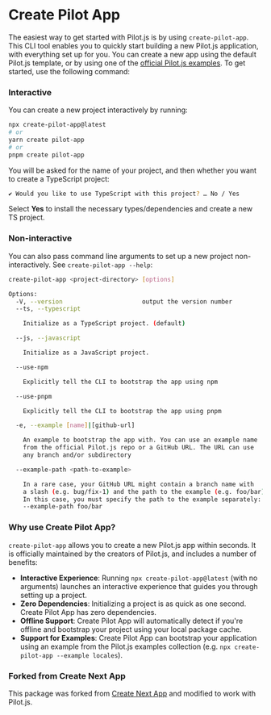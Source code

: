 # Create Pilot App

The easiest way to get started with Pilot.js is by using `create-pilot-app`. This CLI tool enables you to quickly start building a new Pilot.js application, with everything set up for you. You can create a new app using the default Pilot.js template, or by using one of the [official Pilot.js examples](https://github.com/Wave-Play/pilot/tree/main/examples). To get started, use the following command:

### Interactive

You can create a new project interactively by running:

```bash
npx create-pilot-app@latest
# or
yarn create pilot-app
# or
pnpm create pilot-app
```

You will be asked for the name of your project, and then whether you want to
create a TypeScript project:

```bash
✔ Would you like to use TypeScript with this project? … No / Yes
```

Select **Yes** to install the necessary types/dependencies and create a new TS project.

### Non-interactive

You can also pass command line arguments to set up a new project
non-interactively. See `create-pilot-app --help`:

```bash
create-pilot-app <project-directory> [options]

Options:
  -V, --version                      output the version number
  --ts, --typescript

    Initialize as a TypeScript project. (default)

  --js, --javascript

    Initialize as a JavaScript project.

  --use-npm

    Explicitly tell the CLI to bootstrap the app using npm

  --use-pnpm

    Explicitly tell the CLI to bootstrap the app using pnpm

  -e, --example [name]|[github-url]

    An example to bootstrap the app with. You can use an example name
    from the official Pilot.js repo or a GitHub URL. The URL can use
    any branch and/or subdirectory

  --example-path <path-to-example>

    In a rare case, your GitHub URL might contain a branch name with
    a slash (e.g. bug/fix-1) and the path to the example (e.g. foo/bar).
    In this case, you must specify the path to the example separately:
    --example-path foo/bar
```

### Why use Create Pilot App?

`create-pilot-app` allows you to create a new Pilot.js app within seconds. It is officially maintained by the creators of Pilot.js, and includes a number of benefits:

- **Interactive Experience**: Running `npx create-pilot-app@latest` (with no arguments) launches an interactive experience that guides you through setting up a project.
- **Zero Dependencies**: Initializing a project is as quick as one second. Create Pilot App has zero dependencies.
- **Offline Support**: Create Pilot App will automatically detect if you're offline and bootstrap your project using your local package cache.
- **Support for Examples**: Create Pilot App can bootstrap your application using an example from the Pilot.js examples collection (e.g. `npx create-pilot-app --example locales`).

### Forked from Create Next App

This package was forked from [Create Next App](https://github.com/vercel/next.js/blob/canary/packages/create-next-app) and modified to work with Pilot.js.

